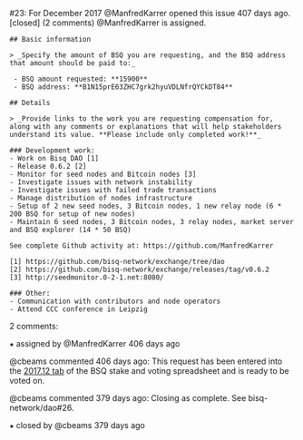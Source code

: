#23: For December 2017
@ManfredKarrer opened this issue 407 days ago.  [closed] (2 comments)
@ManfredKarrer is assigned. 

    ## Basic information
    
    > _Specify the amount of BSQ you are requesting, and the BSQ address that amount should be paid to:_
    
     - BSQ amount requested: **15900**
     - BSQ address: **B1N15prE63ZHC7grk2hyuVDLNfrQYCkDT84**
    
    ## Details
    
    > _Provide links to the work you are requesting compensation for, along with any comments or explanations that will help stakeholders understand its value. **Please include only completed work!**_
    
    ### Development work:
    - Work on Bisq DAO [1]
    - Release 0.6.2 [2]
    - Monitor for seed nodes and Bitcoin nodes [3]
    - Investigate issues with network instability
    - Investigate issues with failed trade transactions
    - Manage distribution of nodes infrastructure
    - Setup of 2 new seed nodes, 3 Bitcoin nodes, 1 new relay node (6 * 200 BSQ for setup of new nodes)
    - Maintain 6 seed nodes, 3 Bitcoin nodes, 3 relay nodes, market server and BSQ explorer (14 * 50 BSQ)
    
    See complete Github activity at: https://github.com/ManfredKarrer
    
    [1] https://github.com/bisq-network/exchange/tree/dao
    [2] https://github.com/bisq-network/exchange/releases/tag/v0.6.2
    [3] http://seedmonitor.0-2-1.net:8080/
    
    ### Other:
    - Communication with contributors and node operators
    - Attend CCC conference in Leipzig


2 comments:

⁕ assigned by @ManfredKarrer 406 days ago

@cbeams commented 406 days ago:
    This request has been entered into the [2017.12 tab](https://docs.google.com/spreadsheets/d/1xlXDswj3251BPCOcII-UyWlX7o7jMkfYBE-IZ5te5Ck/edit#gid=548599266) of the BSQ stake and voting spreadsheet and is ready to be voted on.


@cbeams commented 379 days ago:
    Closing as complete. See bisq-network/dao#26.


⁕ closed by @cbeams 379 days ago

